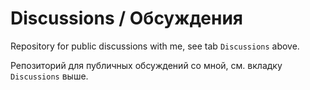# Discussions / Обсуждения

Repository for public discussions with me, see tab `Discussions` above.

Репозиторий для публичных обсуждений со мной, см. вкладку `Discussions` выше.
